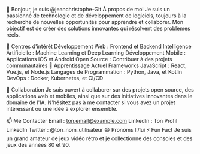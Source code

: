 👋 Bonjour, je suis @jeanchristophe-Git
À propos de moi
Je suis un passionné de technologie et de développement de logiciels, toujours à la recherche de nouvelles opportunités pour apprendre et collaborer. Mon objectif est de créer des solutions innovantes qui résolvent des problèmes réels.

👀 Centres d'intérêt
Développement Web : Frontend et Backend
Intelligence Artificielle : Machine Learning et Deep Learning
Développement Mobile : Applications iOS et Android
Open Source : Contribuer à des projets communautaires
🌱 Apprentissage Actuel
Frameworks JavaScript : React, Vue.js, et Node.js
Langages de Programmation : Python, Java, et Kotlin
DevOps : Docker, Kubernetes, et CI/CD

💞️ Collaboration
Je suis ouvert à collaborer sur des projets open source, des applications web et mobiles, ainsi que sur des initiatives innovantes dans le domaine de l'IA. N'hésitez pas à me contacter si vous avez un projet intéressant ou une idée à explorer ensemble.

📫 Me Contacter
Email : ton.email@example.com
LinkedIn : Ton Profil LinkedIn
Twitter : @ton_nom_utilisateur
😄 Pronoms
Il/lui
⚡ Fun Fact
Je suis un grand amateur de jeux vidéo rétro et je collectionne des consoles et des jeux des années 80 et 90.

